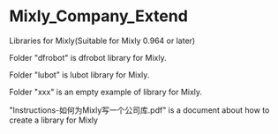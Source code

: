 # Mixly_Company_Extend
Libraries for Mixly(Suitable for Mixly 0.964 or later)

Folder "dfrobot" is dfrobot library for Mixly.

Folder "lubot" is lubot library for Mixly.

Folder "xxx" is an empty example of library for Mixly.

"Instructions-如何为Mixly写一个公司库.pdf" is a document about how to create a library for Mixly
